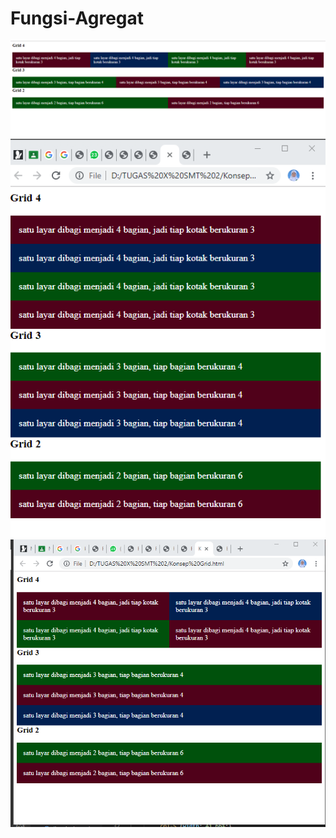 # Fungsi-Agregat
![AltText](https://github.com/Larasati11/Fungsi-Agregat/blob/master/Konsep%20Grid%201.png)
![AltText](https://github.com/Larasati11/Fungsi-Agregat/blob/master/Konsep%20Grid%202.png)
![AltText](https://github.com/Larasati11/Fungsi-Agregat/blob/master/Konsep%20Grid%203.png)

